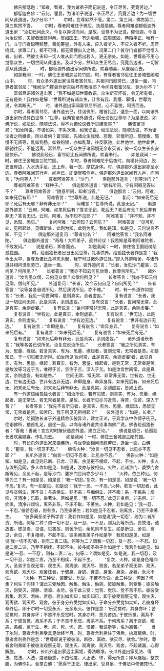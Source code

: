 <!-- { "loadSidebar": true } -->
　　佛告郁低迦：“知者，智者，我为诸弟子而记说道，令正尽苦，究竟苦边。”
　　郁低迦白佛：“云何，瞿昙，为诸弟子说道，令正尽苦，究竟苦边？为一切世间从此道出，为少分耶？”
　　尔时，世尊默然不答。第二、第三问，佛亦第二、第三默然不答。
　　尔时，尊者阿难住于佛后，执扇扇佛。尊者阿难语郁低迦外道出家：“汝初已问此义，今复以异说而问，是故，世尊不为记说。郁低迦，今当为汝说譬，夫智者因譬得解。譬如国王，有边境城，四周坚固，巷陌平正，唯有一门。立守门者聪明黠慧，善能筹量，外有人来，应入者听入，不应入者不听。周匝绕城，求第二门，都不可得，都无猫狸出入之处，况第二门？彼守门者都不觉悟入者、出者，然彼士夫知一切人唯从此门若出若入，更无余处。如是，世尊虽不用心觉悟众生，一切世间从此道出，及以少分，然知众生正尽苦，究竟苦边者，一切皆悉从此道出。”
　　时，郁低迦外道出家闻佛所说，欢喜随喜，从座起而去。
　　如是我闻：一时，佛住王舍城迦兰陀竹园。时，有尊者富邻尼住王舍城耆阇崛山中。
　　时，有众多外道出家诣尊者富邻尼，共相问讯慰劳已，退坐一面，问尊者富邻尼：“我闻沙门瞿昙作断灭破坏有教授耶？今问尊者富邻尼，竟为尔不？”
　　富邻尼语诸外道出家：“我不如是知世尊教语，众生断灭坏有，令无所有者，无有是处！我作如是解：‘世尊所说有诸众生，计言有我、我慢、邪慢，世尊为说，令其断灭。’”
　　时，诸外道出家闻富邻尼所说，心不喜悦，呵责而去。
　　尔时，尊者富邻尼，诸外道去已，往诣佛所，稽首礼足，退坐一面，以向诸外道出家所说具白世尊：“世尊，我向答诸外道说，得无谤毁世尊耶？为是法说，如佛所说，如法说，随顺法说，得不为诸论议者所见嫌责耶？”
　　佛告富邻尼：“如汝所说，不谤如来，不失次第。如我记说，如法法说，随顺法说，不为诸论者之所嫌责。所以者何？富邻尼，先诸众生我慢、邪慢，邪慢所迫、邪慢集、邪慢不无间等，乱如狗肠，如铁钩锁，亦如乱草，往反驱驰，此世他世、他世此世，驱驰往反，不能远离。富邻尼，一切众生于诸邪慢无余永灭者，彼一切众生长夜安隐快乐。”
　　佛说此经已，富邻尼比丘闻佛所说，欢喜奉行。
　　如是我闻：一时，佛住王舍城迦兰陀竹园。
　　尔时，尊者阿难陀于后夜时，向榻补河边，脱衣置岸边，入水洗手足，还上岸，著一衣，摩拭身体。时，俱迦那外道出家亦至水边。尊者阿难闻其行声，闻声已，即便謦咳作声。俱迦那外道出家闻有人声，而问言：“为何等人？”
　　尊者阿难答言：“沙门。”
　　俱迦那外道言：“何等沙门？”
　　尊者阿难答言：“释种子。”
　　俱迦那外道言：“欲有所问，宁有闲暇见答以不？”
　　尊者阿难答言：“随意所问，知者当答。”
　　俱迦那言：“云何，阿难，如来死后有耶？”
　　阿难答言：“世尊所说，此是无记。”
　　复问：“如来死后无耶？死后有无耶？非有非无耶？”
　　阿难言：“世尊所说，此是无记。”
　　俱迦那外道言：“云何，阿难，如来死后有？答言无记，死后无？死后有无？死后非有非无？答言无记。云何，阿难，为不知不见耶？”
　　阿难答言：“非不知、非不见，悉知、悉见。”
　　复问阿难：“云何知？云何见？”
　　阿难答言：“见可见处，见所起处，见缠断处，此则为知，此则为见。我如是知、如是见，云何说言不知、不见？”
　　俱迦那外道复问：“尊者何名？”
　　阿难陀答言：“我名阿难陀。”
　　俱迦那外道言：“奇哉！大师弟子，而共论议！我若知是尊者阿难陀者，不敢发问。”
　　说是语已，即舍而去。
　　如是我闻：一时，佛住舍卫国祇树给孤独园。
　　时，给孤独长者日日出见世尊，礼事供养。给孤独长者作是念：“我今出太早，世尊及诸比丘禅思未起，我宁可过诸外道住处。”即入外道精舍，与诸外道共相问讯慰劳已，退坐一面。
　　时，彼外道问言：“长者，汝见沙门瞿昙，云何见？何所见？”
　　长者答言：“我亦不知云何见世尊，世尊何所见。”
　　诸外道言：“汝言见众僧，云何见众僧？众僧何所见？”
　　长者答言：“我亦不知云何见僧，僧何所见。”
　　外道复问：“长者，汝今云何自见？自何所见？”
　　长者答言：“汝等各各自说所见，然后我说所见，亦不难。”
　　时，有一外道作如是言：“长者，我见一切世间常，是则真实，余者虚妄。”
　　复有说言：“长者，我见一切世间无常，此是真实，余则虚妄。”
　　复有说言：“长者，世间常无常，此是真实，余则虚妄。”
　　复有说言：“世间非常非无常，此是真实，余则虚妄。”
　　复有说言：“世有边，此是真实，余则虚妄。”
　　复有说言：“世无边，此是真实，余则虚妄。”
　　复有说言：“世有边无边。”
　　复有说言：“世非有边非无边。”
　　复有说言：“命即是身。”
　　复有说言：“命异身异。”
　　复有说言：“如来死后有。”
　　复有说言：“如来死后无。”
　　复有说言：“如来死后有无。”
　　复有说言：“如来死后非有非无，此是真实，余则虚妄。”
　　诸外道语长者言：“我等各各已说所见，汝复应说汝所见。”
　　长者答言：“我之所见真实、有为、思量、缘起。若复真实、有为、思量、缘起者，彼则无常，无常者是苦。如是知已，于一切见都无所得。如汝所见‘世间常，此是真实，余则虚妄’者，此见真实、有为、思量、缘起；若真实、有为、思量、缘起者，是则无常，无常者是苦。是故汝等习近于苦，唯得于苦，坚住于苦，深入于苦。如是汝言世间常，此是真实，余则虚妄。有如是咎。”
　　世间无常、常无常、非常非无常，世有边、世无边、世有边无边、世非有边非无边，命即是身、命异身异，如来死后有、如来死后无、如来死后有无、如来死后非有非无，此是真实，余则虚妄，皆如上说。
　　有一外道语给孤独长者言：“如汝所说，若有见彼，则真实、有为、思量、缘起者，是无常法，若无常者是苦。是故，长者所见亦习近苦，得苦，住苦，深入于苦？”
　　长者答言：“我先不言所见者，是真实、有为、思量、缘起法，悉皆无常，无常者是苦，知苦已，我于所见无所得耶？”
　　彼外道言：“如是，长者。”
　　尔时，给孤独长者于外道精舍伏彼异论，建立正论，于异学众中作师子吼已，往诣佛所，稽首礼足，退坐一面，以向与诸外道共论事向佛广说。佛告给孤独长者：“善哉！善哉！宜应时时摧伏愚痴外道，建立正论。”
　　佛说是语已，给孤独长者欢喜随喜，作礼而去。
　　如是我闻：一时，佛住王舍城迦兰陀竹园。
　　时，有长爪外道出家来诣佛所，与世尊面相问讯慰劳已，退坐一面，白佛言：“瞿昙，我一切见不忍。”
　　佛告火种：“汝言一切见不忍者，此见亦不忍耶？”
　　长爪外道言：“向言一切见不忍者，此见亦不忍。”
　　佛告火种：“如是知、如是见，此见则已断、已舍、已离，余见更不相续、不起、不生。火种，多人与汝所见同，多人作如是见、如是说，汝亦与彼相似。火种，若诸沙门、婆罗门舍斯等见，余见不起，是等沙门、婆罗门世间亦少少耳！
　　“火种，依三种见。何等为三？有一如是见、如是说：‘我一切忍。’复次，有一如是见、如是说：‘我一切不忍。’复次，有一如是见、如是说：‘我于一忍、一不忍。’火种，若言一切忍者，此见与贪俱生，非不贪；与恚俱生，非不恚；与痴俱生，非不痴；系，不离系；烦恼，非清净；乐取，染著生。若如是见：‘我一切不忍。’此见非贪俱、非恚俱、非痴俱，清净非烦恼，离系非系，不乐不取，不著生。火种，若如是见：‘我一忍、一不忍。’彼若忍者，则有贪，乃至染著生；若如是见不忍者，则离贪，乃至不染著生。
　　“彼多闻圣弟子所学言：我若作如是见、如是说‘我一切忍’，则为二者所责、所诘。何等二种？谓一切不忍，及一忍、一不忍，则为此等所责。责故诘，诘故害。彼见责、见诘、见害故，则舍所见，余见则不复生。如是断见、舍见、离见，余见，不复相续，不起不生。彼多闻圣弟子作如是学：我若如是见、如是说‘我一切不忍’者，则有二责二诘。何等为二？谓我一切忍，及一忍、一不忍。如是二责二诘，乃至不相续，不起不生。彼多闻圣弟子作如是学：我若作如是见、如是说‘一忍、一不忍’，则有二责二诘。何等二？谓如是见、如是说，我一切忍，及一切不忍，如是二责，乃至不相续，不起不生。
　　“复次，火种，如是身色粗四大，圣弟子当观无常、观生灭、观离欲、观灭尽、观舍。若圣弟子观无常、观灭、观离欲、观灭尽、观舍住者，于彼身、身欲、身念、身爱、身染、身著，永灭不住。
　　“火种，有三种受，谓苦受、乐受、不苦不乐受。此三种受，何因？何集？何生？何转？谓此三受触因、触集、触生、触转。彼彼触集，则受集；彼彼触灭，则受灭，寂静、清凉、永尽。彼于此三受：觉苦、觉乐、觉不苦不乐。彼彼受若集、若灭、若味、若患、若出如实知；如实知已，即于彼受观察无常、观生灭、观离欲、观灭尽、观舍。彼于身分齐受觉如实知，于命分齐受觉如实知，若彼身坏命终后，即于尔时一切受永灭、无余永灭。彼作是念：‘乐受觉时，其身亦坏；苦受觉时，其身亦坏；不苦不乐受觉时，其身亦坏，悉为苦边。’于彼乐觉，离系不系；于彼苦觉，离系不系；于不苦不乐觉，离系不系。于何离系？离于贪欲、瞋恚、愚痴，离于生、老、病、死、忧、悲、恼苦，我说斯等，名为离苦。”
　　当于尔时，尊者舍利弗受具足始经半月。时，尊者舍利弗住于佛后，执扇扇佛。时，尊者舍利弗作是念：“世尊叹说于彼彼法，断欲、离欲、欲灭尽、欲舍。”尔时，尊者舍利弗即于彼彼法观察无常，观生灭、观离欲、观灭尽、观舍，不起诸漏，心得解脱。
　　尔时，长爪外道出家远尘离垢，得法眼净。长爪外道出家见法、得法、觉法、入法，度诸疑惑，不由他度，入正法、律，得无所畏；即从座起，整衣服，为佛作礼，合掌白佛：“愿得于正法、律出家、受具足，于佛法中修诸梵行。”
